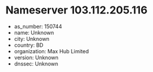 # Nameserver 103.112.205.116

* as_number: 150744
* name: Unknown
* city: Unknown
* country: BD
* organization: Max Hub Limited
* version: Unknown
* dnssec: Unknown
